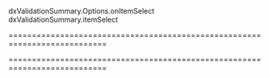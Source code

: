 <!--id-->dxValidationSummary.Options.onItemSelect<!--/id-->
<!--EventForAction-->dxValidationSummary.itemSelect<!--/EventForAction-->
===========================================================================
<!--hidden--><!--/hidden-->
===========================================================================

